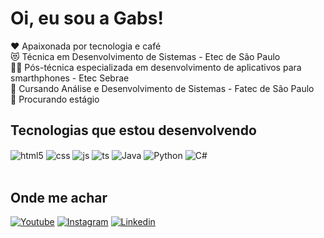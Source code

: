# Oi, eu sou a Gabs! #

❤ Apaixonada por tecnologia e café</br>
:heart_eyes_cat: Técnica em Desenvolvimento de Sistemas - Etec de São Paulo</br>
:woman_student: Pós-técnica especializada em desenvolvimento de aplicativos para smarthphones - Etec Sebrae</br>
📖 Cursando Análise e Desenvolvimento de Sistemas - Fatec de São Paulo </br>
👀 Procurando estágio</br>


## Tecnologias que estou desenvolvendo ##

<div style="display: inline_block">
  <img align="center" alt="html5" src="https://img.shields.io/badge/HTML5-E34F26?style=for-the-badge&logo=html5&logoColor=white" />
  <img align="center" alt="css" src="https://img.shields.io/badge/CSS3-1572B6?style=for-the-badge&logo=css3&logoColor=white" />
  <img align="center" alt="js" src="https://img.shields.io/badge/JavaScript-F7DF1E?style=for-the-badge&logo=javascript&logoColor=black" />
  <img align="center" alt="ts" src="https://img.shields.io/badge/Flutter-02569B?style=for-the-badge&logo=flutter&logoColor=white" />
  <img align="center" alt="Java" src="https://img.shields.io/badge/Java-ED8B00?style=for-the-badge&logo=java&logoColor=white" />
  <img align="center" alt="Python" src="https://img.shields.io/badge/Python-3776AB?style=for-the-badge&logo=python&logoColor=white" />
  <img align="center" alt="C#" src="https://img.shields.io/badge/C%23-239120?style=for-the-badge&logo=c-sharp&logoColor=white" />
</div><br/>

## Onde me achar ##
[![Youtube](https://img.shields.io/badge/YouTube-FF0000?style=for-the-badge&logo=youtube&logoColor=white)](https://www.youtube.com/channel/UCdx1krc3LMTqOnlE0T4Iuhw)
[![Instagram](https://img.shields.io/badge/Instagram-E4405F?style=for-the-badge&logo=instagram&logoColor=white)](https://www.instagram.com/uma.gabs/)
[![Linkedin](https://img.shields.io/badge/LinkedIn-0077B5?style=for-the-badge&logo=linkedin&logoColor=white)](https://www.linkedin.com/in/gabriela-juvencio/)
